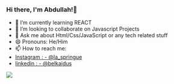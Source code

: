 ### Hi there, I'm Abdullah!👋
- 🌱 I’m currently learning REACT
- 👯 I’m looking to collaborate on Javascript Projects
- 💬 Ask me about Html/Css/JavaScript or any tech related stuff
- 😄 Pronouns: He/Him
- 📫 How to reach me: 
- [Instagram : - @la_springue](https://www.instagram.com/la_springue/)
- [linkedin : - @belkaidus](https://www.linkedin.com/in/belkaidus/)

<img src="https://github-readme-stats.vercel.app/api?username=mr-abdellah&&show_icons=true&title_color=ffffff&icon_color=264653&text_color=daf7dc&bg_color=3a86ff">
